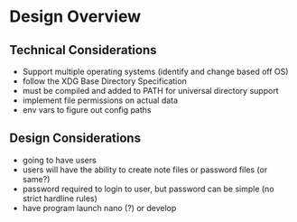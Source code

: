 # Design Overview

## Technical Considerations

- Support multiple operating systems (identify and change based off OS)
- follow the XDG Base Directory Specification
- must be compiled and added to PATH for universal directory support
- implement file permissions on actual data
- env vars to figure out config paths

## Design Considerations

- going to have users
- users will have the ability to create note files or password files (or same?)
- password required to login to user, but password can be simple (no strict hardline rules)
- have program launch nano (?) or develop
